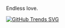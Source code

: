 Endless love.

[![GitHub Trends SVG](https://api.githubtrends.io/user/svg/Lisk809/langs)](https://githubtrends.io)
